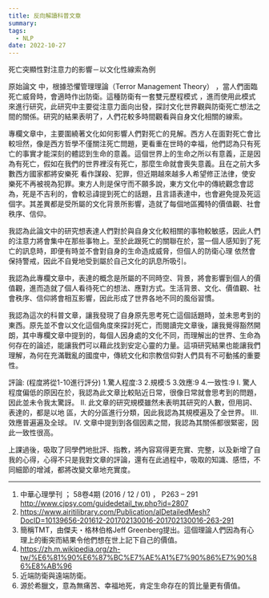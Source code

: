 ```yaml
---
title: 反向解讀科普文章
summary: 
tags:
  - NLP
date: 2022-10-27
---
```

死亡突顯性對注意力的影響－以文化性線索為例 

原始論文 中，根據恐懼管理理論（Terror Management Theory） ，當人們面臨死亡威脅時，會適時作出防衛。這種防衛有一套雙元歷程模式 ，進而使用此模式來進行研究，此研究中主要從注意力面向出發，探討文化世界觀與防衛死亡想法之間的關係。研究的結果表明了，人們花較多時間觀看與自身文化相關的線索。

專欄文章中，主要圍繞著文化如何影響人們對死亡的見解。西方人在面對死亡會比較坦然，像是西方哲學不僅關注死亡問題，更看重在世時的幸福，他們認為只有死亡的事實才能深刻的體認到生命的意義。這個世界上的生命之所以有意義，正是因為有死亡，假如在我們的世界裡沒有死亡，那麼生命就會喪失意義。且在之前大多數西方國家都將安樂死 看作謀殺、犯罪，但近期越來越多人希望修正法律，使安樂死不再被視為犯罪。東方人則是保守而不願多說，東方文化中的傳統觀念會認為，死是不吉利的，會較忌諱提到死亡的話題，且言語表達中，也會避免提及死這個字。其差異都是受所屬的文化背景所影響，造就了每個地區獨特的價值觀、社會秩序、信仰。

我認為此論文中的研究想表達人們對於與自身文化較相關的事物較敏感，因此人們的注意力將會集中在那些事物上。至於此跟死亡的關聯在於，當一個人感知到了死亡的訊息時，即便有時並不會對自身的生命造成威脅，但個人的防衛心理 依然會保持警戒，因此不自覺地受到屬於自己文化的訊息所吸引。

我認為此專欄文章中，表達的概念是所屬的不同時空、背景，將會影響到個人的價值觀，進而造就了個人看待死亡的想法、應對方式。生活背景、文化、價值觀、社會秩序、信仰將會相互影響，因此形成了世界各地不同的風俗習慣。

我認為這次的科普文章，讓我發現了自身原先思考死亡這個話題時，並未思考到的東西。原先並不會以文化這個角度來探討死亡，而閱讀完文章後，讓我覺得豁然開朗，其中專欄文章中提到的，每個人因身處的文化不同，而理解出的世界、生命為何存在的論述，能讓我們可以藉此找到安定心靈的力量。這項研究結果也能讓我們理解，為何在充滿戰亂的國度中，傳統文化和宗教信仰對人們具有不可動搖的重要性。

評論: (程度將從1-10進行評分)
  1.驚人程度:3
  2.規模:5
  3.效應:9
  4.一致性:9
I.	驚人程度偏低的原因在於，我認為此文章比較貼近日常，很像日常就會思考到的問題，因此並未令我太驚訝。
II.	此文章的研究規模雖然未表明其研究的人數，但用詞、表達的，都是以地
    區，大的分區進行分類，因此我認為其規模遍及了全世界。
III.	效應普遍遍及全球。
IV.	文章中提到到各個因素之間，我認為其關係都很緊密，因此一致性很高。


上課過後，吸取了同學們地批評、指教，將內容寫得更充實、完整，以及新增了自我的心得，心得不只是我對文章的評論，還有在此過程中，吸取的知識、感悟，不同細節的增減，都將改變文章地充實度。





________________________________
1. 中華心理學刊 ； 58卷4期 (2016 / 12 / 01) ， P263 – 291 http://www.cjpsy.com/guidedetail_tw.php?id=2807
2. https://www.airitilibrary.com/Publication/alDetailedMesh?DocID=10139656-201612-201702130016-201702130016-263-291
3. 簡稱TMT，由傑夫・格林伯格Jeff Greenberg提出。這個理論人們因為有心理上的衝突而結果令他們想在世上記下自己的價值。 
4. https://zh.m.wikipedia.org/zh-tw/%E6%81%90%E6%87%BC%E7%AE%A1%E7%90%86%E7%90%86%E8%AB%96
5. 近端防衛與遠端防衛。
6. 源於希臘文，意為無痛苦、幸福地死，肯定生命存在的質比量更有價值。
